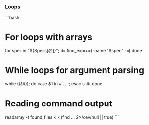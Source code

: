 ### Loops
\`\`\`bash
# For loops with arrays
for spec in "${Specs[@]}"; do
  find_expr+=(-name "$spec" -o)
done

# While loops for argument parsing
while (($#)); do
  case $1 in
    # ... ;;
  esac
  shift
done

# Reading command output
readarray -t found_files < <(find ... 2>/dev/null || true)
\`\`\`
